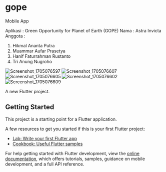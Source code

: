 # gope

Mobile App

Aplikasi : Green Opportunity for Planet of Earth (GOPE)
Nama : Astra Invicta
Anggota : 
1. Hikmal Ananta Putra
2. Muammar Aufar Prasetya
3. Hanif Faturrahman Rustanto
4. Tri Anung Nugroho

![Screenshot_1705076597](https://github.com/aufar17/gope/assets/156455001/9753bd20-d161-4936-895d-bcb0a8783b8d)
![Screenshot_1705076607](https://github.com/aufar17/gope/assets/156455001/0a18bd12-ef9f-4737-a38e-5837dd6e4496)
![Screenshot_1705076605](https://github.com/aufar17/gope/assets/156455001/d58ec0b6-f681-4ae5-af75-a04b6f4adc3a)
![Screenshot_1705076602](https://github.com/aufar17/gope/assets/156455001/fc820043-9d57-42af-b32a-ff4e1dfebd6e)
![Screenshot_1705076609](https://github.com/aufar17/gope/assets/156455001/22abb754-731e-4b20-af4e-17dede234800)


















A new Flutter project.

## Getting Started

This project is a starting point for a Flutter application.

A few resources to get you started if this is your first Flutter project:

- [Lab: Write your first Flutter app](https://docs.flutter.dev/get-started/codelab)
- [Cookbook: Useful Flutter samples](https://docs.flutter.dev/cookbook)

For help getting started with Flutter development, view the
[online documentation](https://docs.flutter.dev/), which offers tutorials,
samples, guidance on mobile development, and a full API reference.
